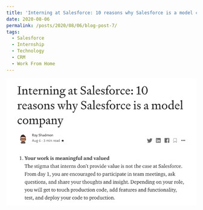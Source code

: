 ```yaml
---
title: 'Interning at Salesforce: 10 reasons why Salesforce is a model company'
date: 2020-08-06
permalink: /posts/2020/08/06/blog-post-7/
tags:
  - Salesforce
  - Internship
  - Technology
  - CRM
  - Work From Home
---
```


<a href = "https://medium.com/@rshadmon/interning-at-salesforce-10-reasons-why-salesforce-is-a-model-company-1dddbd1e88b5" target = "_self"> 
	<img src = "/images/Salesforce.png" alt = "Medium Blog" border = "0"/> 
</a>

<!-- What'
======

You can have many headings
======

Aren't headings cool?
------ -->